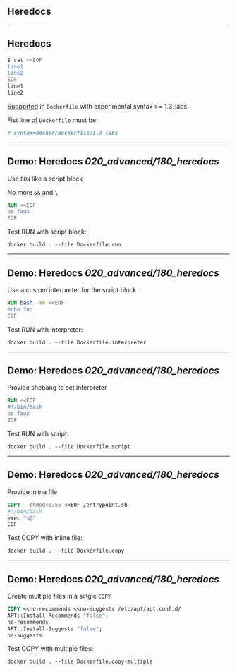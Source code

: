 <!-- .slide: id="heredocs" class="center" style="text-align: center; vertical-align: middle" -->

## Heredocs

---

## Heredocs

```bash
$ cat <<EOF
line1
line2
EOF
line1
line2
```

[Supported](https://github.com/moby/buildkit/blob/master/frontend/dockerfile/docs/syntax.md#here-documents) in `Dockerfile` with experimental syntax >= 1.3-labs

Fist line of `Dockerfile` must be:

```Dockerfile
# syntax=docker/dockerfile:1.3-labs
```

---

## Demo: Heredocs <i class="far fa-folder-open tooltip"><span class="tooltiptext tooltip-right">020_advanced/180_heredocs</span></i>

Use `RUN` like a script block

No more `&&` and `\`

```Dockerfile
RUN <<EOF
ps faux
EOF
```

Test RUN with script block:

```plaintext
docker build . --file Dockerfile.run
```

---

## Demo: Heredocs <i class="far fa-folder-open tooltip"><span class="tooltiptext tooltip-right">020_advanced/180_heredocs</span></i>

Use a custom interpreter for the script block

```Dockerfile
RUN bash -xe <<EOF
echo foo
EOF
```

Test RUN with interpreter:

```plaintext
docker build . --file Dockerfile.interpreter
```

---

## Demo: Heredocs <i class="far fa-folder-open tooltip"><span class="tooltiptext tooltip-right">020_advanced/180_heredocs</span></i>

Provide shebang to set interpreter

```Dockerfile
RUN <<EOF
#!/bin/bash
ps faux
EOF
```

Test RUN with script:

```plaintext
docker build . --file Dockerfile.script
```

---

## Demo: Heredocs <i class="far fa-folder-open tooltip"><span class="tooltiptext tooltip-right">020_advanced/180_heredocs</span></i>

Provide inline file

```Dockerfile
COPY --chmod=0755 <<EOF /entrypoint.sh
#!/bin/bash
exec "$@"
EOF
```

Test COPY with inline file:

```plaintext
docker build . --file Dockerfile.copy
```

---

## Demo: Heredocs <i class="far fa-folder-open tooltip"><span class="tooltiptext tooltip-right">020_advanced/180_heredocs</span></i>

Create multiple files in a single `COPY`

```Dockerfile
COPY <<no-recommends <<no-suggests /etc/apt/apt.conf.d/
APT::Install-Recommends "false";
no-recommends
APT::Install-Suggests "false";
no-suggests
```

Test COPY with multiple files:

```plaintext
docker build . --file Dockerfile.copy-multiple
```
